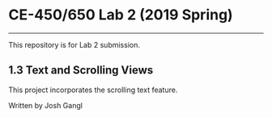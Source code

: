 # CE-450/650 Lab 2 (2019 Spring)
---
This repository is for Lab 2 submission.
 
## 1.3 Text and Scrolling Views
 
This project incorporates the scrolling text feature.


Written by Josh Gangl



